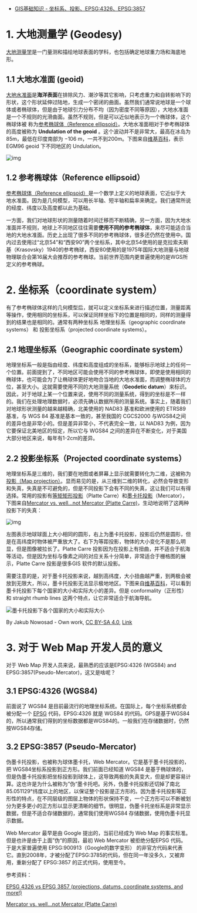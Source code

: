 - [GIS基础知识 - 坐标系、投影、EPSG:4326、EPSG:3857](https://www.cnblogs.com/E7868A/p/11460865.html)

# 1. 大地测量学 (Geodesy)

[大地测量学](https://en.wikipedia.org/wiki/Geodesy)是一门量测和描绘地球表面的学科，也包括确定地球重力场和海底地形。

## 1.1 大地水准面 (geoid)

[大地水准面](https://en.wikipedia.org/wiki/Geoid)是**海洋表面**在排除风力、潮汐等其它影响，只考虑重力和自转影响下的形状，这个形状延伸过陆地，生成一个密闭的曲面。虽然我们通常说地球是一个球体或者椭球体，但是由于地球引力分布不均（因为密度不同等原因），大地水准面是一个不规则的光滑曲面。虽然不规则，但是可以近似地表示为一个椭球体，这个椭球体被 称为[参考椭球体（Reference ellipsoid）](https://en.wikipedia.org/wiki/Reference_ellipsoid)。大地水准面相对于参考椭球体的高度被称为 **Undulation of the geoid** 。这个波动并不是非常大，最高在冰岛为85m，最低在印度南部为 −106 m，一共不到200m。下图来自[维基百科](https://en.wikipedia.org/wiki/Geoid)，表示 EGM96 geoid 下不同地区的 Undulation。

![img](https://img2018.cnblogs.com/blog/165220/201909/165220-20190904132051915-475643758.png)

##  1.2 参考椭球体（Reference ellipsoid）

[参考椭球体（Reference ellipsoid）](https://en.wikipedia.org/wiki/Reference_ellipsoid)是一个数学上定义的地球表面，它近似于大地水准面。因为是几何模型，可以用长半轴、短半轴和扁率来确定。我们通常所说的经度、纬度以及高度都以此为基础。

一方面，我们对地球形状的测量随着时间迁移而不断精确，另一方面，因为大地水准面并不规则，地球上不同地区往往需要**使用不同的参考椭球体**，来尽可能适合当地的大地水准面。历史上出现了很多不同的参考椭球体，很多还仍然在使用中。国内过去使用过“北京54”和“西安90”两个坐标系，其中北京54使用的是克拉索夫斯基（Krasovsky）1940的参考椭球，西安80使用的是1975年国际大地测量与地球物理联合会第16届大会推荐的参考椭球。当前世界范围内更普遍使用的是WGS所定义的参考椭球。

# 2. 坐标系（coordinate system）

有了参考椭球体这样的几何模型后，就可以定义坐标系来进行描述位置，测量距离等操作，使用相同的坐标系，可以保证同样坐标下的位置是相同的，同样的测量得到的结果也是相同的。通常有两种坐标系 地理坐标系（geographic coordinate systems） 和 投影坐标系（projected coordinate  systems）。

## 2.1 地理坐标系（Geographic coordinate system）

地理坐标系一般是指由经度、纬度和高度组成的坐标系，能够标示地球上的任何一个位置。前面提到了，不同地区可能会使用不同的参考椭球体，即使是使用相同的椭球体，也可能会为了让椭球体更好地吻合当地的大地水准面，而调整椭球体的方位，甚至大小。这就需要使用不同的大地测量系统（**Geodetic datum**）来标识。因此，对于地球上某一个位置来说，使用不同的测量系统，得到的坐标是不一样的。我们在处理地理数据时，必须先确认数据所用的测量系统。事实上，随着我们对地球形状测量的越来越精确，北美使用的 NAD83 基准和欧洲使用的 ETRS89 基准，与 WGS 84 基准是基本一致的，甚至我国的 CGCS2000  与WGS84之间的差异也是非常小的。但是差异非常小，不代表完全一致，以 NAD83 为例，因为它要保证北美地区的恒定，所以它与 WGS84  之间的差异在不断变化，对于美国大部分地区来说，每年有1-2cm的差异。

## 2.2 投影坐标系（Projected coordinate systems）

地理坐标系是三维的，我们要在地图或者屏幕上显示就需要转化为二维，这被称为[投影（Map projection）](https://en.wikipedia.org/wiki/Map_projection)。显而易见的是，从三维到二维的转化，必然会导致变形和失真，失真是不可避免的，但是不同投影下会有不同的失真，这让我们可以有得选择。常用的投影有[等矩矩形投影](https://en.wikipedia.org/wiki/Equirectangular_projection)（Platte Carre）和[墨卡托投影](https://en.wikipedia.org/wiki/Mercator_projection)（Mercator），下图来自[Mercator vs. well…not Mercator (Platte Carre)](https://idvux.wordpress.com/2007/06/06/mercator-vs-well-not-mercator-platte-carre/)，生动地说明了这两种投影下的失真：

![img](https://img2018.cnblogs.com/blog/165220/201909/165220-20190904172204757-1850337732.png)

左图表示地球球面上大小相同的圆形，右上为墨卡托投影，投影后仍然是圆形，但是在高纬度时物体被严重放大了。右下为等距投影，物体的大小变化不是那么明显，但是图像被拉长了。Platte Carre 投影因为在投影上有扭曲，并不适合于航海等活动，但是因为坐标与像素之间的对应关系十分简单，非常适合于栅格图的展示，Platte  Carre 投影是很多GIS 软件的默认投影。

需要注意的是，对于墨卡托投影来说，越到高纬度，大小扭曲越严重，到两极会被放到无限大，所以，墨卡托投影无法显示极地地区。下图来自[维基百科](https://en.wikipedia.org/wiki/Mercator_projection)，可以看到墨卡托投影下每个国家的大小和实际大小的差异。但是 conformality（正形性） 和 straight rhumb lines 这两个特点，让它非常适合于航海导航。

![墨卡托投影下各个国家的大小和实际大小](https://img2018.cnblogs.com/blog/165220/201909/165220-20190904184435623-813112659.gif)

 By Jakub Nowosad - Own work, [CC BY-SA 4.0](https://creativecommons.org/licenses/by-sa/4.0), [Link](https://commons.wikimedia.org/w/index.php?curid=73955926)

# 3. 对于 Web Map 开发人员的意义

对于 Web Map 开发人员来说，最熟悉的应该是EPSG:4326 (WGS84) and EPSG:3857(Pseudo-Mercator)，这又是啥呢？

## 3.1 EPSG:4326 (WGS84)

前面说了 WGS84 是目前最流行的地理坐标系统。在国际上，每个坐标系统都会被分配一个 [EPSG](https://epsg.io/) 代码，EPSG:4326 就是 WGS84 的代码。GPS是基于WGS84的，所以通常我们得到的坐标数据都是WGS84的。一般我们在存储数据时，仍然按WGS84存储。

## 3.2 EPSG:3857 (Pseudo-Mercator)

伪墨卡托投影，也被称为球体墨卡托，Web Mercator。它是基于墨卡托投影的，把 WGS84坐标系投影到正方形。我们前面已经知道  WGS84  是基于椭球体的，但是伪墨卡托投影把坐标投影到球体上，这导致两极的失真变大，但是却更容易计算。这也许是为什么被称为”伪“墨卡托吧。另外，伪墨卡托投影还切掉了南北85.051129°纬度以上的地区，以保证整个投影是正方形的。因为墨卡托投影等正形性的特点，在不同层级的图层上物体的形状保持不变，一个正方形可以不断被划分为更多更小的正方形以显示更清晰的细节。很明显，伪墨卡托坐标系是非常显示数据，但是不适合存储数据的，通常我们使用WGS84 存储数据，使用伪墨卡托显示数据。

Web Mercator 最早是由 Google 提出的，当前已经成为 Web Map 的事实标准。但是也许是由于上面”伪“的原因，最初  Web Mercator 被拒绝分配EPSG 代码。于是大家普遍使用 EPSG:900913（Google的数字变形）  的非官方代码来代表它。直到2008年，才被分配了EPSG:3785的代码，但在同一年没多久，又被弃用，重新分配了  EPSG:3857 的正式代码，使用至今。

 

参考资料：

[EPSG 4326 vs EPSG 3857 (projections, datums, coordinate systems, and more!) ](https://lyzidiamond.com/posts/4326-vs-3857)

[Mercator vs. well…not Mercator (Platte Carre)](https://idvux.wordpress.com/2007/06/06/mercator-vs-well-not-mercator-platte-carre/)